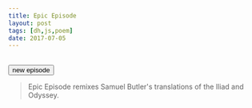 ```yaml
---
title: Epic Episode
layout: post
tags: [dh,js,poem]
date: 2017-07-05
---
```


<div id="epic"></div>
<br>
<button id="new" class="buttons">new episode</button>

> Epic Episode remixes Samuel Butler's translations of the Iliad and Odyssey.

<script src="{{ "/js/butler-epics.js" | absolute_url }}"></script>
<script>
    var poem = document.getElementById("epic");

    /* Fisher-Yates shuffle https://bost.ocks.org/mike/shuffle/ */
    function shuffle(array) {
        var m = array.length, t, i;
        while (m) {
            i = Math.floor(Math.random() * m--);
            t = array[m];
            array[m] = array[i];
            array[i] = t;
        }
        return array;
    }

    function randomInterval(min,max) {
        return Math.floor(Math.random()*(max-min+1)+min);
    }    
    /*
    // version 1
    var lines = text.split(/[.!?;]/);
    function makeEpic(array) {
        var i;
        var line;
        shuffle(array);
        while (poem.hasChildNodes()) {
            poem.removeChild(poem.lastChild);
        }
        for (i = 0; i < 5; i++) {
            line = array[i] + ".<br>";
            poem.innerHTML += line;
        }
    }
    makeEpic(lines);
    */
    
    /*
    // version 2
    var lines = text.split(/[.!?;]/);
    function comaSort(x) {
        if ( x.includes(",") ) { 
            clines.push(x); 
        } else { 
            nclines.push(x); 
        }
    }    
    function comaSplit(x) {
        var parts = x.split(",");
        ends.push(parts.pop());
        fronts.push(parts[0]);
        parts.slice(1).forEach(function(y) { middles.push(y); });
    }
    var clines = [];
    var nclines = [];
    var fronts = [];
    var middles = [];
    var ends = [];
    lines.forEach(comaSort);
    clines.forEach(comaSplit);
    */    
    /*
    function titleCase(string) { return string.charAt(0).toUpperCase() + string.slice(1); }function titleCase(string) { return string.charAt(0).toUpperCase() + string.slice(1); }
    */
    /*
    // version 3
    var lines = text.split(/[.!?;,]/);
    function makeEpic(array) {
        var i;
        var epicLength = randomInterval(4,10);
        var epicEpisode = [];
        shuffle(array);
        while (poem.hasChildNodes()) {
            poem.removeChild(poem.lastChild);
        }
        for (i = 0; i < epicLength; i++) {
            var line = [];
            var lineLength = randomInterval(1,5);
            for (l = 0; l < lineLength; l++) {
                line.push(array.pop());
            }
            epicEpisode.push( line.join(", ") + "." );
        }
        poem.innerHTML = epicEpisode.join("<br>");
    } 
    makeEpic(lines);
    */
    var lines = text.split(/[.!?]/);
    var fronts = [];
    var ends = [];
    function typeSort(x) {
        var parts = x.split(/[,;]/);
        fronts.push(parts[0]);
        parts.slice(1).forEach(function(y) { ends.push(y); });
    }
    lines.forEach(typeSort);
    shuffle(fronts);
    shuffle(ends);

    function makeEpic() {
        var i;
        var chapter = randomInterval(1,fronts.length/5);
        var epicLength = randomInterval(3,10);
        var epicEpisode = [];
        while (poem.hasChildNodes()) {
            poem.removeChild(poem.lastChild);
        }
        for (i = 0; i < epicLength; i++) {
            var line = [];
            var lineLength = randomInterval(0,5);
            line.push(fronts.pop());
            for (l = 0; l < lineLength; l++) {
                line.push(ends.pop());
            }
            epicEpisode.push( line.join(", ") + "." );
        }
        poem.innerHTML = "<h2>Chapter " + chapter + "</h2> <p>" + epicEpisode.join("<br>") + "</p>";
    }
    
    makeEpic();
    document.getElementById("new").onclick = function () { makeEpic(); };
</script>
    